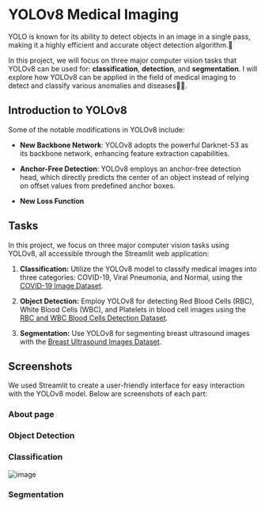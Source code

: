 
# YOLOv8 Medical Imaging

YOLO is known for its ability to detect objects in an image in a single pass, making it a highly efficient and accurate object detection algorithm.🎯

In this project, we will focus on three major computer vision tasks that YOLOv8 can be used for: **classification**, **detection**, and **segmentation**. I will explore how YOLOv8 can be applied in the field of medical imaging to detect and classify various anomalies and diseases🧪💊.


## Introduction to YOLOv8
Some of the notable modifications in YOLOv8 include:

- **New Backbone Network**: YOLOv8 adopts the powerful Darknet-53 as its backbone network, enhancing feature extraction capabilities.

- **Anchor-Free Detection**: YOLOv8 employs an anchor-free detection head, which directly predicts the center of an object instead of relying on offset values from predefined anchor boxes.

- **New Loss Function**

## Tasks

In this project, we focus on three major computer vision tasks using YOLOv8, all accessible through the Streamlit web application:

1. **Classification:** Utilize the YOLOv8 model to classify medical images into three categories: COVID-19, Viral Pneumonia, and Normal, using the [COVID-19 Image 
Dataset](https://www.kaggle.com/datasets/pranavraikokte/covid19-image-dataset).

2. **Object Detection:** Employ YOLOv8 for detecting Red Blood Cells (RBC), White Blood Cells (WBC), and Platelets in blood cell images using the [RBC and WBC Blood Cells Detection 
Dataset](https://universe.roboflow.com/tfg-2nmge/yolo-yejbs).

3. **Segmentation:** Use YOLOv8 for segmenting breast ultrasound images with the [Breast Ultrasound Images Dataset](https://www.kaggle.com/datasets/aryashah2k/breast-ultrasound-images-dataset).

## Screenshots

We used Streamlit to create a user-friendly interface for easy interaction with the YOLOv8 model. Below are screenshots of each part:

### About page




### Object Detection



### Classification
![image](https://github.com/user-attachments/assets/e657d704-010c-4bad-8554-7b72f7e1d347)




### Segmentation







